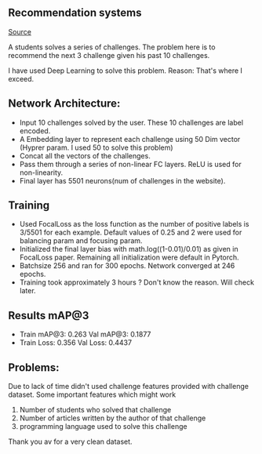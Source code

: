 ## Recommendation systems
[Source](https://datahack.analyticsvidhya.com/contest/mckinsey-analytics-online-hackathon-recommendation/)

A students solves a series of challenges. The problem here is to recommend the next 3 challenge given his past 10 challenges.

I have used Deep Learning to solve this problem.
Reason: That's where I exceed.


## Network Architecture:
- Input 10 challenges solved by the user. These 10 challenges are label encoded.
- A Embedding layer to represent each challenge using 50 Dim vector (Hyprer param. I used 50 to solve this problem)
- Concat all the vectors of the challenges.
- Pass them through a series of non-linear FC layers. ReLU is used for non-linearity.
- Final layer has 5501 neurons(num of challenges in the website).

## Training
- Used FocalLoss as the loss function as the number of positive labels is 3/5501 for each example. Default values of 0.25 and 2 were used for balancing param and focusing param.
- Initialized the final layer bias with math.log((1-0.01)/0.01) as given in FocalLoss paper. Remaining all initialization were default in Pytorch.
- Batchsize 256 and ran for 300 epochs. Network converged at 246 epochs.
- Training took approximately 3 hours ? Don't know the reason. Will check later.

## Results mAP@3
- Train mAP@3: 0.263 Val mAP@3: 0.1877
- Train Loss: 0.356 Val Loss: 0.4437

## Problems:
Due to lack of time didn't used challenge features provided with challenge dataset. Some important features which might work
1) Number of students who solved that challenge
2) Number of articles written by the author of that challenge
3) programming language used to solve this challenge

Thank you av for a very clean dataset.
